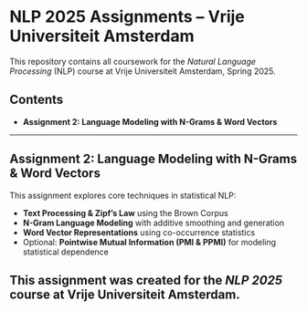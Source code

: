 # NLP 2025 Assignments – Vrije Universiteit Amsterdam

This repository contains all coursework for the *Natural Language Processing* (NLP) course at Vrije Universiteit Amsterdam, Spring 2025.

## Contents
- **Assignment 2: Language Modeling with N-Grams & Word Vectors**
---

## Assignment 2: Language Modeling with N-Grams & Word Vectors

This assignment explores core techniques in statistical NLP:
- **Text Processing & Zipf’s Law** using the Brown Corpus
- **N-Gram Language Modeling** with additive smoothing and generation
- **Word Vector Representations** using co-occurrence statistics
- Optional: **Pointwise Mutual Information (PMI & PPMI)** for modeling statistical dependence


This assignment was created for the *NLP 2025* course at Vrije Universiteit Amsterdam.
---
